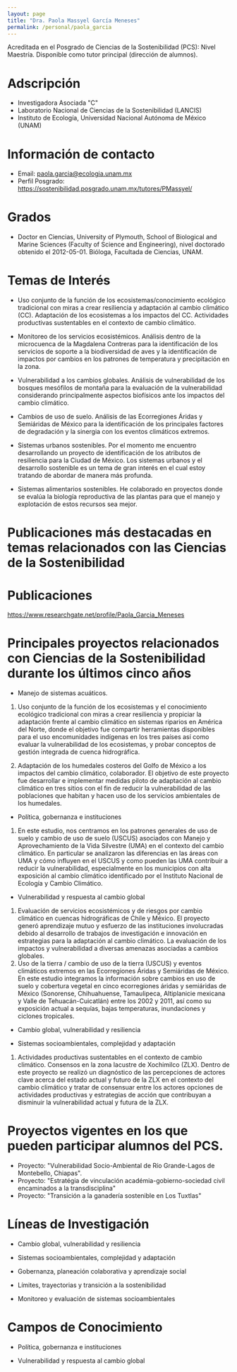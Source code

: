 ```yaml
---
layout: page
title: "Dra. Paola Massyel García Meneses"
permalink: /personal/paola_garcia
---
```


Acreditada en el Posgrado de Ciencias de la Sostenibilidad (PCS): Nivel Maestría. Disponible como tutor principal (dirección de alumnos).

# Adscripción

- Investigadora Asociada "C"
- Laboratorio Nacional de Ciencias de la Sostenibilidad (LANCIS)
- Instituto de Ecología, Universidad Nacional Autónoma de México (UNAM)

# Información de contacto

- Email: <paola.garcia@ecologia.unam.mx>
- Perfil Posgrado: <https://sostenibilidad.posgrado.unam.mx/tutores/PMassyel/>

# Grados

- Doctor en Ciencias, University of Plymouth, School of Biological and Marine Sciences (Faculty of Science and Engineering), nivel doctorado obtenido el 2012-05-01. Bióloga, Facultada de Ciencias, UNAM.

# Temas de Interés

- Uso conjunto de la función de los ecosistemas/conocimiento ecológico tradicional con miras a crear resiliencia y adaptación al cambio climático (CC). Adaptación de los ecosistemas a los impactos del CC. Actividades productivas sustentables en el contexto de cambio climático.

- Monitoreo de los servicios ecosistémicos. Análisis dentro de la microcuenca de la Magdalena Contreras para la identificación de los servicios de soporte a la biodiversidad de aves y la identificación de impactos por cambios en los patrones de temperatura y precipitación en la zona.

- Vulnerabilidad a los cambios globales. Análisis de vulnerabilidad de los bosques mesófilos de montaña para la evaluación de la vulnerabilidad considerando principalmente aspectos biofísicos ante los impactos del cambio climático.

- Cambios de uso de suelo. Análisis de las Ecorregiones Áridas y Semiáridas de México para la identificación de los principales factores de degradación y la sinergia con los eventos climáticos extremos.

- Sistemas urbanos sostenibles. Por el momento me encuentro desarrollando un proyecto de identificación de los atributos de resiliencia para la Ciudad de México. Los sistemas urbanos y el desarrollo sostenible es un tema de gran interés en el cual estoy tratando de abordar de manera más profunda.

- Sistemas alimentarios sostenibles. He colaborado en proyectos donde se evalúa la biología reproductiva de las plantas para que el manejo y explotación de estos recursos sea mejor.

# Publicaciones más destacadas en temas relacionados con las Ciencias de la Sostenibilidad

# Publicaciones

<https://www.researchgate.net/profile/Paola_Garcia_Meneses>


# Principales proyectos relacionados con Ciencias de la Sostenibilidad durante los últimos cinco años

- Manejo de sistemas acuáticos.

1. Uso conjunto de la función de los ecosistemas y el conocimiento ecológico
tradicional con miras a crear resiliencia y propiciar la adaptación frente al cambio climático en sistemas riparios en América del Norte, donde el objetivo fue compartir herramientas disponibles para el uso encomunidades indígenas en los tres países así como evaluar la vulnerabilidad de los ecosistemas, y probar conceptos de gestión integrada de cuenca hidrográfica.

2. Adaptación de los humedales costeros del Golfo de México a los impactos del cambio climático, colaborador. El objetivo de este proyecto fue desarrollar e implementar medidas piloto de adaptación al cambio climático en tres sitios con el fin de reducir la vulnerabilidad de las poblaciones que habitan y hacen uso de los servicios ambientales de los humedales.

- Política, gobernanza e instituciones

1. En este estudio, nos centramos en los patrones generales de uso de suelo y cambio de uso de suelo (USCUS) asociados con Manejo y Aprovechamiento de la Vida Silvestre (UMA) en el contexto del cambio climático. En particular se analizaron las diferencias en las áreas con UMA y cómo influyen en el USCUS y como pueden las UMA contribuir a reducir la vulnerabilidad, especialmente en los municipios con alta exposición al cambio climático identificado por el Instituto Nacional de Ecología y Cambio Climático. 

- Vulnerabilidad y respuesta al cambio global

1. Evaluación de servicios ecosistémicos y de riesgos por cambio climático en cuencas hidrográficas de Chile y México. El proyecto generó aprendizaje mutuo y esfuerzo de las instituciones involucradas debido al desarrollo de trabajos de investigación e innovación en estrategias para la adaptación al cambio climático. La evaluación de los impactos y vulnerabilidad a diversas amenazas asociadas a cambios globales. 
2. Uso de la tierra / cambio de uso de la tierra (USCUS) y eventos climáticos extremos en las Ecorregiones Áridas y Semiáridas de México. En este estudio integramos la información sobre cambios en uso de suelo y cobertura vegetal en cinco ecorregiones áridas y semiáridas de México (Sonorense, Chihuahuense, Tamaulipeca, Altiplanicie mexicana y Valle de Tehuacán-Cuicatlán) entre los 2002 y 2011, así como su exposición actual a sequías, bajas temperaturas, inundaciones y ciclones tropicales.

- Cambio global, vulnerabilidad y resiliencia

- Sistemas socioambientales, complejidad y adaptación

1. Actividades productivas sustentables en el contexto de cambio climático. Consensos en la zona lacustre de Xochimilco (ZLX). Dentro de este proyecto se realizó un diagnóstico de las percepciones de actores clave acerca del estado actual y futuro de la ZLX en el contexto del cambio climático y tratar de consensuar entre los actores opciones de actividades productivas y estrategias de acción que contribuyan a disminuir la vulnerabilidad actual y futura de la ZLX.

# Proyectos vigentes en los que pueden participar alumnos del PCS.

- Proyecto: "Vulnerabilidad Socio-Ambiental de Río Grande-Lagos de Montebello, Chiapas".
- Proyecto: "Estratégia de vinculación académia-gobierno-sociedad civil encaminados a la transdisciplina"
- Proyecto: "Transición a la ganadería sostenible en Los Tuxtlas"

# Líneas de Investigación

- Cambio global, vulnerabilidad y resiliencia

- Sistemas socioambientales, complejidad y adaptación

- Gobernanza, planeación colaborativa y aprendizaje social

- Límites, trayectorias y transición a la sostenibilidad

- Monitoreo y evaluación de sistemas socioambientales

# Campos de Conocimiento

- Política, gobernanza e instituciones

- Vulnerabilidad y respuesta al cambio global
